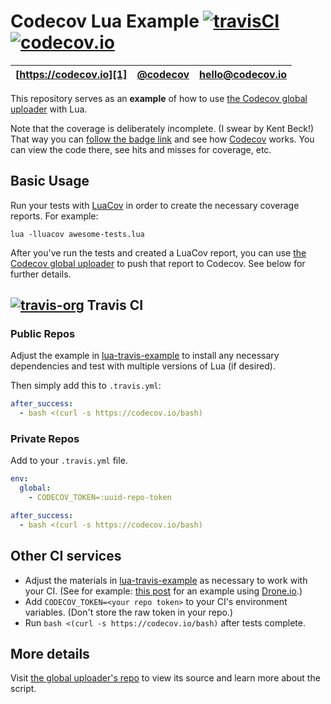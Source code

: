 Codecov Lua Example [![travisCI](https://travis-ci.org/codecov/example-lua.svg)](https://travis-ci.org/codecov/example-lua) [![codecov.io](http://codecov.io/github/codecov/example-lua/branch/master/graphs/badge.svg)](http://codecov.io/github/codecov/example-lua)
=====================

| [https://codecov.io][1] | [@codecov][2] | [hello@codecov.io][3] |
| ----------------------- | ------------- | --------------------- |

This repository serves as an **example** of how to use [the Codecov global
uploader][4] with Lua.

Note that the coverage is deliberately incomplete. (I swear by Kent Beck!) That
way you can [follow the badge link][5] and see how [Codecov][1] works. You can
view the code there, see hits and misses for coverage, etc.

## Basic Usage

Run your tests with [LuaCov][6] in order to create the necessary coverage
reports. For example:

```
lua -lluacov awesome-tests.lua
```

After you've run the tests and created a LuaCov report, you can use [the
Codecov global uploader][4] to push that report to Codecov. See below for
further details.

## [![travis-org](https://avatars2.githubusercontent.com/u/639823?v=2&s=50)](https://travis-ci.org) Travis CI

### Public Repos

Adjust the example in [lua-travis-example][7] to install any necessary
dependencies and test with multiple versions of Lua (if desired).

Then simply add this to `.travis.yml`:

```yml
after_success:
  - bash <(curl -s https://codecov.io/bash)
```

### Private Repos

Add to your `.travis.yml` file.

```yml
env:
  global:
    - CODECOV_TOKEN=:uuid-repo-token

after_success:
  - bash <(curl -s https://codecov.io/bash)
```

## Other CI services

+ Adjust the materials in [lua-travis-example][7] as necessary to work with
  your CI. (See for example: [this post][8] for an example using
  [Drone.io][9].)
+ Add `CODECOV_TOKEN=<your repo token>` to your CI's environment variables.
  (Don't store the raw token in your repo.)
+ Run `bash <(curl -s https://codecov.io/bash)` after tests complete.

## More details

Visit [the global uploader's repo][4] to view its source and learn more about
the script.

[1]: https://codecov.io
[2]: https://twitter.com/codecov
[3]: mailto:hello@codecov.io
[4]: https://github.com/codecov/codecov-bash
[5]: http://codecov.io/github/codecov/example-lua?branch=master
[6]: http://keplerproject.github.io/luacov
[7]: https://github.com/moteus/lua-travis-example
[8]: http://ithaca.arpinum.org/2015/07/14/lua-bitbucket-ci-droneio.html
[9]: https://drone.io
